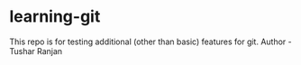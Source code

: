 # learning-git
This repo is for testing additional (other than basic) features for git.
Author - Tushar Ranjan
